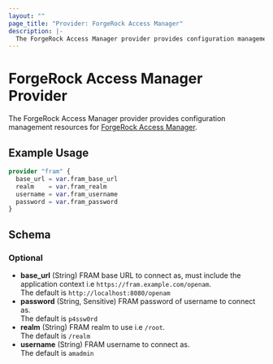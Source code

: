 ```yaml
---
layout: ""
page_title: "Provider: ForgeRock Access Manager"
description: |-
  The ForgeRock Access Manager provider provides configuration management resources for ForgeRock Access Manager.
---
```


# ForgeRock Access Manager Provider

The ForgeRock Access Manager provider provides configuration management resources for
[ForgeRock Access Manager](https://www.forgerock.com/platform/access-management).

## Example Usage

```terraform
provider "fram" {
  base_url = var.fram_base_url
  realm    = var.fram_realm
  username = var.fram_username
  password = var.fram_password
}
```

<!-- schema generated by tfplugindocs -->
## Schema

### Optional

- **base_url** (String) FRAM base URL to connect as, must include the application context i.e `https://fram.example.com/openam`.<BR>The default is `http://localhost:8080/openam`
- **password** (String, Sensitive) FRAM password of username to connect as.<BR>The default is `p4ssw0rd`
- **realm** (String) FRAM realm to use i.e `/root`.<BR>The default is `/realm`
- **username** (String) FRAM username to connect as.<BR>The default is `amadmin`